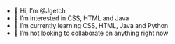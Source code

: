- 👋 Hi, I’m @Jgetch
- 👀 I’m interested in CSS, HTML and Java
- 🌱 I’m currently learning CSS, HTML, Java and Python
- 💞️ I’m not looking to collaborate on anything right now
